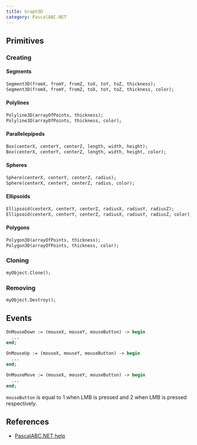 ```yaml
---
title: Graph3D
category: PascalABC.NET
---
```


## Primitives

### Creating

#### Segments

```pascal
Segment3D(fromX, fromY, fromZ, toX, toY, toZ, thickness);
Segment3D(fromX, fromY, fromZ, toX, toY, toZ, thickness, color);
```

#### Polylines

```pascal
Polyline3D(arrayOfPoints, thickness);
Polyline3D(arrayOfPoints, thickness, color);
```

#### Parallelepipeds

```pascal
Box(centerX, centerY, centerZ, length, width, height);
Box(centerX, centerY, centerZ, length, width, height, color);
```

#### Spheres

```pascal
Sphere(centerX, centerY, centerZ, radius);
Sphere(centerX, centerY, centerZ, radius, color);
```

#### Ellipsoids

```pascal
Ellipsoid(centerX, centerY, centerZ, radiusX, radiusY, radiusZ);
Ellipsoid(centerX, centerY, centerZ, radiusX, radiusY, radiusZ, color);
```

#### Polygons

```pascal
Polygon3D(arrayOfPoints, thickness);
Polygon3D(arrayOfPoints, thickness, color);
```

### Cloning

```pascal
myObject.Clone();
```

### Removing

```pascal
myObject.Destroy();
```

## Events

```pascal
OnMouseDown := (mouseX, mouseY, mouseButton) -> begin
  ...
end;

OnMouseUp := (mouseX, mouseY, mouseButton) -> begin
  ...
end;

OnMouseMove := (mouseX, mouseY, mouseButton) -> begin
  ...
end;
```

`mouseButton` is equal to 1 when LMB is pressed and 2 when LMB is pressed respectively.

## References

* [PascalABC.NET help](http://pascalabc.net/downloads/pabcnethelp/index.htm)
